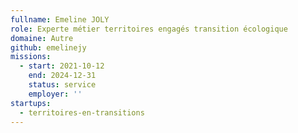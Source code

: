 ```yaml
---
fullname: Emeline JOLY
role: Experte métier territoires engagés transition écologique
domaine: Autre
github: emelinejy
missions:
  - start: 2021-10-12
    end: 2024-12-31
    status: service
    employer: ''
startups:
  - territoires-en-transitions
---
```


